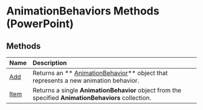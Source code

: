 
# AnimationBehaviors Methods (PowerPoint)

## Methods



|**Name**|**Description**|
|:-----|:-----|
| [Add](427e7faa-1fc7-a145-98bc-1954054c2aec.md)|Returns an  ** [AnimationBehavior](70eeb4aa-b9ba-ff7d-93ee-425cf191a6cb.md)** object that represents a new animation behavior.|
| [Item](22f5f62b-3724-daab-dfbc-a9bd6a91b177.md)|Returns a single  **AnimationBehavior** object from the specified **AnimationBehaviors** collection.|
